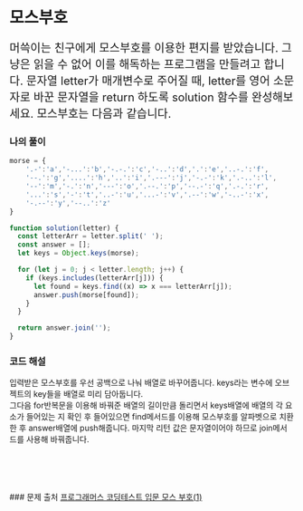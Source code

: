 # 모스부호

<p style='font-size: 20px'>머쓱이는 친구에게 모스부호를 이용한 편지를 받았습니다. 그냥은 읽을 수 없어 이를 해독하는 프로그램을 만들려고 합니다. 문자열 letter가 매개변수로 주어질 때, letter를 영어 소문자로 바꾼 문자열을 return 하도록 solution 함수를 완성해보세요.
모스부호는 다음과 같습니다.</p>

### 나의 풀이

```javascript
morse = { 
    '.-':'a','-...':'b','-.-.':'c','-..':'d','.':'e','..-.':'f',
    '--.':'g','....':'h','..':'i','.---':'j','-.-':'k','.-..':'l',
    '--':'m','-.':'n','---':'o','.--.':'p','--.-':'q','.-.':'r',
    '...':'s','-':'t','..-':'u','...-':'v','.--':'w','-..-':'x',
    '-.--':'y','--..':'z'
}

function solution(letter) {
  const letterArr = letter.split(' ');
  const answer = [];
  let keys = Object.keys(morse);

  for (let j = 0; j < letter.length; j++) {
    if (keys.includes(letterArr[j])) {
      let found = keys.find((x) => x === letterArr[j]);
      answer.push(morse[found]);
    }
  }

  return answer.join('');
}
```

### 코드 해설
입력받은 모스부호를 우선 공백으로 나눠 배열로 바꾸어줍니다. keys라는 변수에 오브젝트의 key들을 배열로 미리 담아둡니다. 
<br />
그다음 for반복문을 이용해 바꿔준 배열의 길이만큼 돌리면서 keys배열에 배열의 각 요소가 들어있는 지 확인 후 들어있으면 find메서드를 이용해 모스부호를 알파벳으로 치환한 후 answer배열에 push해줍니다. 마지막 리턴 값은 문자열이어야 하므로 join메서드를 사용해 바꿔줍니다.



<br />
<br />
<br />
<br />
### 문제 출처
<a href='https://school.programmers.co.kr/learn/courses/30/lessons/120838'>프로그래머스 코딩테스트 입문 모스 부호(1)</a>